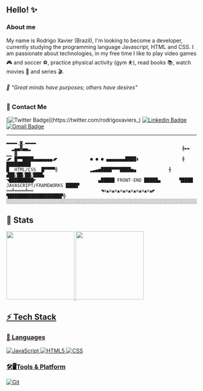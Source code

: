 ##  Hello! ✨



### About me

My name is Rodrigo Xavier (Brazil), I'm looking to become a developer, currently studying the programming language
Javascript, HTML and CSS.
I am passionate about technologies, in my free time I like to play video games 🎮 and soccer ⚽, practice physical activity (gym ⛹), read books 📚, watch movies 📼 and series 🎬.


<p />

###### 🧠 "Great minds have purposes; others have desires"

### 💬 Contact Me 
[![Twitter Badge](https://img.shields.io/badge/-rodrigoxaviers_-1193cc?style=flatsquare&labelColor=1193cc&logo=twitter&logoColor=white&link=https://twitter.com/rodrigoxaviers_)](https://twitter.com/rodrigoxaviers_) 
[![Linkedin Badge](https://img.shields.io/badge/-rodrigoxsantos%20-1163cc?style=flat-square&logo=Linkedin&logoColor=white&link=https://www.linkedin.com/in/rodrigoxsantos/)](https://www.linkedin.com/in/rodrigoxsantos/) 
[![Gmail Badge](https://img.shields.io/badge/-rodrigomxsantos@gmail.com-D80339?style=flat-square&logo=Gmail&logoColor=white&link=mailto:rodrigomxsantos@gmail.com)](mailto:rodrigomxsantos@gmail.com)



*************
<p />








```
▬▬▬▬.◙.▬▬▬▬
  ▂▄▄▓▄▄▂                                                        ╫►►        ▁▁ ▓
◢◤ █▀▀████▄▄▄▄▄▄▄◢◤            ● ● ● ▄▄▄▄▄▄▄████▮                ╫       █████████
█  HTML/CSS  █▀▀▀▀╬            ▂▃▄▅████▀▀▀████▅▄            ╫    ▟██⍁██⍁██⍁███▙
◥█████████◤                       ▄█████ FRONT-END █████▄       ▜████ JAVASCRIPT/FRAMEWORKS ████▛
══╩════╩══                         ◥⊙▲⊙▲⊙▲⊙▲⊙▲⊙▲⊙▲⊙▲⊙▲◤         ▜███████████████████▛╬
░░░░░░░░░░░░░░░░░░░░░░░░░░░░░░░░░░░░░░░░░░░░░░░░░░░░░░░░░░░░░░░░░░░░░░░░░░░░░░░░░░░░░░░░░░░
```
## 🚦 Stats

 <div>
  <a href="https://github.com/rodrigoxsantos">
  <img height="180em" src="https://github-readme-stats.vercel.app/api?username=rodrigoxsantos&show_icons=true&theme=dark&include_all_commits=true&count_private=true"/>
  <img height="180em" src="https://github-readme-stats.vercel.app/api/top-langs/?username=rodrigoxsantos&layout=compact&langs_count=7&theme=dark"/>
</div>
  
  
## ⚡ Tech Stack
  
### 🚀 Languages

![JavaScript](https://img.shields.io/badge/-JavaScript-333333?style=flat&logo=javascript) 
![HTML5](https://img.shields.io/badge/-HTML5-333333?style=flat&logo=HTML5)
![CSS](https://img.shields.io/badge/-CSS-333333?style=flat&logo=CSS3&logoColor=1572B6)

  
### 🛠🖥Tools & Platform
  
![Git](https://img.shields.io/badge/-Git-333333?style=flat&logo=git)
    
  

##


##  
## 


  


<!---
rodrigoxsantos/rodrigoxsantos is a ✨ special ✨ repository because its `README.md` (this file) appears on your GitHub profile.
You can click the Preview link to take a look at your changes.
--->
